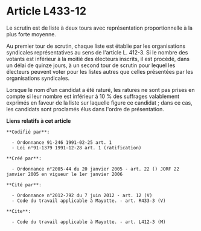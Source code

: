 # Article L433-12

Le scrutin est de liste à deux tours avec représentation proportionnelle à la plus forte moyenne.

Au premier tour de scrutin, chaque liste est établie par les organisations syndicales représentatives au sens de l'article L.
412-3. Si le nombre des votants est inférieur à la moitié des électeurs inscrits, il est procédé, dans un délai de quinze
jours, à un second tour de scrutin pour lequel les électeurs peuvent voter pour les listes autres que celles présentées par
les organisations syndicales.

Lorsque le nom d'un candidat a été raturé, les ratures ne sont pas prises en compte si leur nombre est inférieur à 10 % des
suffrages valablement exprimés en faveur de la liste sur laquelle figure ce candidat ; dans ce cas, les candidats sont
proclamés élus dans l'ordre de présentation.

**Liens relatifs à cet article**

	**Codifié par**:

	  - Ordonnance 91-246 1991-02-25 art. 1
	  - Loi n°91-1379 1991-12-28 art. 1 (ratification)

	**Créé par**:

	  - Ordonnance n°2005-44 du 20 janvier 2005 - art. 22 () JORF 22 janvier 2005 en vigueur le 1er janvier 2006

	**Cité par**:

	  - Ordonnance n°2012-792 du 7 juin 2012 - art. 12 (V)
	  - Code du travail applicable à Mayotte. - art. R433-3 (V)

	**Cite**:

	  - Code du travail applicable à Mayotte. - art. L412-3 (M)
